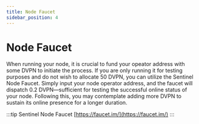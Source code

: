 ```yaml
---
title: Node Faucet
sidebar_position: 4
---
```


# Node Faucet

When running your node, it is crucial to fund your opeator address with some DVPN to initiate the process. If you are only running it for testing purposes and do not wish to allocate 50 DVPN, you can utilize the Sentinel Node Faucet. Simply input your node operator address, and the faucet will dispatch 0.2 DVPN—sufficient for testing the successful online status of your node. Following this, you may contemplate adding more DVPN to sustain its online presence for a longer duration.

:::tip Sentinel Node Faucet
[https://faucet.im/](https://faucet.im/)
:::